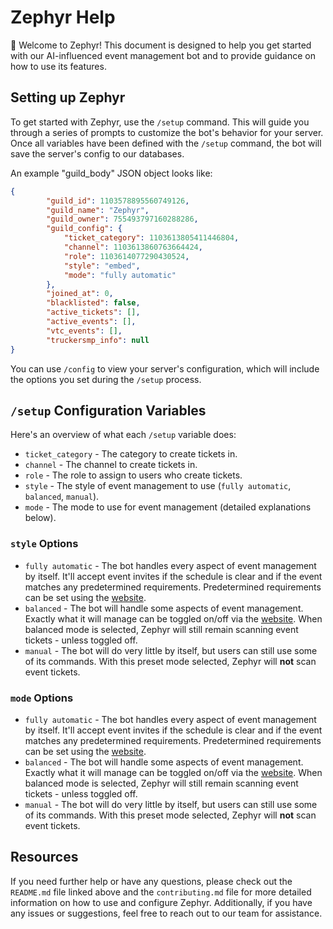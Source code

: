 # Zephyr Help

👋 Welcome to Zephyr! This document is designed to help you get started with our AI-influenced event management bot and to provide guidance on how to use its features.

## Setting up Zephyr

To get started with Zephyr, use the `/setup` command. This will guide you through a series of prompts to customize the bot's behavior for your server. Once all variables have been defined with the `/setup` command, the bot will save the server's config to our databases.

An example "guild_body" JSON object looks like:
```json
{
        "guild_id": 1103578895560749126,
        "guild_name": "Zephyr",
        "guild_owner": 755493797160288286,
        "guild_config": {
            "ticket_category": 1103613805411446804,
            "channel": 1103613860763664424,
            "role": 1103614077290430524,
            "style": "embed",
            "mode": "fully automatic"
        },
        "joined_at": 0,
        "blacklisted": false,
        "active_tickets": [],
        "active_events": [],
        "vtc_events": [],
        "truckersmp_info": null
}
```
You can use `/config` to view your server's configuration, which will include the options you set during the `/setup` process.

## `/setup` Configuration Variables

Here's an overview of what each `/setup` variable does:

- `ticket_category` - The category to create tickets in.
- `channel` - The channel to create tickets in.
- `role` - The role to assign to users who create tickets.
- `style` - The style of event management to use (`fully automatic`, `balanced`, `manual`).
- `mode` - The mode to use for event management (detailed explanations below).

### `style` Options

- `fully automatic` - The bot handles every aspect of event management by itself. It'll accept event invites if the schedule is clear and if the event matches any predetermined requirements. Predetermined requirements can be set using the [website](https://okayge.xyz/zephyr/settings#eventacceptance).
- `balanced` - The bot will handle some aspects of event management. Exactly what it will manage can be toggled on/off via the [website](https://okayge.xyz/zephyr/settings#eventacceptance). When balanced mode is selected, Zephyr will still remain scanning event tickets - unless toggled off.
- `manual` - The bot will do very little by itself, but users can still use some of its commands. With this preset mode selected,  Zephyr will **not** scan event tickets.

### `mode` Options

- `fully automatic` - The bot handles every aspect of event management by itself. It'll accept event invites if the schedule is clear and if the event matches any predetermined requirements. Predetermined requirements can be set using the [website](https://okayge.xyz/zephyr/settings#eventacceptance).
- `balanced` - The bot will handle some aspects of event management. Exactly what it will manage can be toggled on/off via the [website](https://okayge.xyz/zephyr/settings#eventacceptance). When balanced mode is selected, Zephyr will still remain scanning event tickets - unless toggled off.
- `manual` - The bot will do very little by itself, but users can still use some of its commands. With this preset mode selected,  Zephyr will **not** scan event tickets.

## Resources

If you need further help or have any questions, please check out the `README.md` file linked above and the `contributing.md` file for more detailed information on how to use and configure Zephyr. Additionally, if you have any issues or suggestions, feel free to reach out to our team  for assistance.

